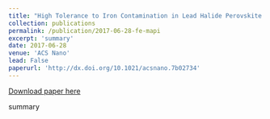 ```yaml
---
title: "High Tolerance to Iron Contamination in Lead Halide Perovskite Solar Cells"
collection: publications
permalink: /publication/2017-06-28-fe-mapi
excerpt: 'summary'
date: 2017-06-28
venue: 'ACS Nano'
lead: False
paperurl: 'http://dx.doi.org/10.1021/acsnano.7b02734'
---
```


<a href='http://dx.doi.org/10.1021/acsnano.7b02734'>Download paper here</a>

summary
